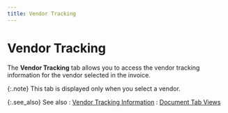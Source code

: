 ```yaml
---
title: Vendor Tracking
---
```


# Vendor Tracking


The **Vendor Tracking** tab allows  you to access the vendor tracking information for the vendor selected  in the invoice.


{:.note}
This tab is displayed only when you select  a vendor.


{:.see_also}
See also
: [Vendor  Tracking Information]({{site.pp_baseurl}}/purc-proc/doc-profile/contents/tabs/vend-track-info/vendor_tracking_information_doc_tab_views_purch_doc_content.html)
: [Document  Tab Views]({{site.pp_baseurl}}/misc/document_tab_views_pi_step_by_step_pur.html)
